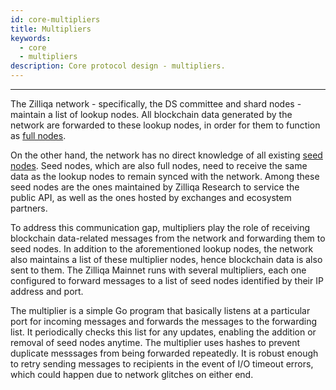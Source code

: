 ```yaml
---
id: core-multipliers
title: Multipliers
keywords:
  - core
  - multipliers
description: Core protocol design - multipliers.
---
```


---

The Zilliqa network - specifically, the DS committee and shard nodes - maintain a list of lookup nodes. All blockchain data generated by the network are forwarded to these lookup nodes, in order for them to function as [full nodes](../basics/basics-zil-nodes#lookup-nodes).

On the other hand, the network has no direct knowledge of all existing [seed nodes](../basics/basics-zil-nodes#seed-nodes). Seed nodes, which are also full nodes, need to receive the same data as the lookup nodes to remain synced with the network. Among these seed nodes are the ones maintained by Zilliqa Research to service the public API, as well as the ones hosted by exchanges and ecosystem partners.

To address this communication gap, multipliers play the role of receiving blockchain data-related messages from the network and forwarding them to seed nodes. In addition to the aforementioned lookup nodes, the network also maintains a list of these multiplier nodes, hence blockchain data is also sent to them. The Zilliqa Mainnet runs with several multipliers, each one configured to forward messages to a list of seed nodes identified by their IP address and port.

The multiplier is a simple Go program that basically listens at a particular port for incoming messages and forwards the messages to the forwarding list. It periodically checks this list for any updates, enabling the addition or removal of seed nodes anytime. The multiplier uses hashes to prevent duplicate messsages from being forwarded repeatedly. It is robust enough to retry sending messages to recipients in the event of I/O timeout errors, which could happen due to network glitches on either end.
